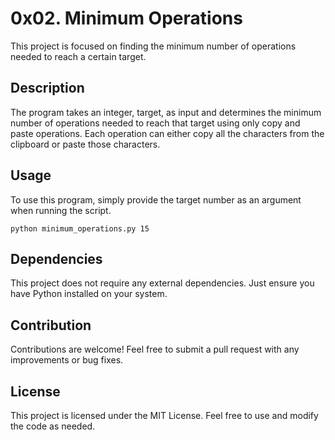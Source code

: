 # 0x02. Minimum Operations

This project is focused on finding the minimum number of operations needed to reach a certain target. 

## Description
The program takes an integer, target, as input and determines the minimum number of operations needed to reach that target using only copy and paste operations. Each operation can either copy all the characters from the clipboard or paste those characters.

## Usage
To use this program, simply provide the target number as an argument when running the script.

```
python minimum_operations.py 15
```

## Dependencies
This project does not require any external dependencies. Just ensure you have Python installed on your system.

## Contribution
Contributions are welcome! Feel free to submit a pull request with any improvements or bug fixes.

## License
This project is licensed under the MIT License. Feel free to use and modify the code as needed.